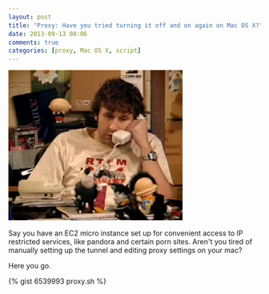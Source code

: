 ```yaml
---
layout: post
title: "Proxy: Have you tried turning it off and on again on Mac OS X?"
date: 2013-09-13 00:06
comments: true
categories: [proxy, Mac OS X, script]
---
```


![roy](/images/post/2013-09-13-roy.png "Hello IT")

Say you have an EC2 micro instance set up for convenient access to IP restricted services, like pandora and certain porn sites. Aren't you tired of manually setting up the tunnel and editing proxy settings on your mac?

Here you go.

{% gist 6539993 proxy.sh %}

